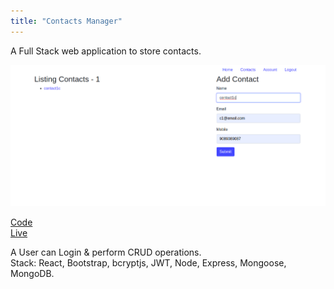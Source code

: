 ```yaml
---
title: "Contacts Manager"
---
```


A Full Stack web application to store contacts.

![contacts-manager](./desktop.png)

<a href="https://github.com/rajaneehs/contacts-manager" target="_blank">Code</a><br>
<a href="https://contacts-mgr.herokuapp.com/" target="_blank">Live</a>

A User can Login & perform CRUD operations.<br>
Stack: React, Bootstrap, bcryptjs, JWT, Node, Express, Mongoose, MongoDB.
